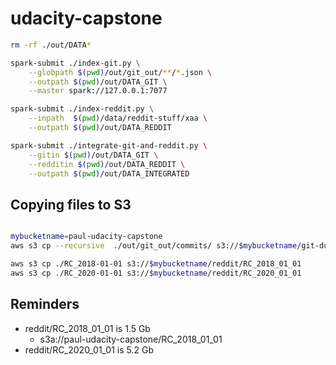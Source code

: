 # udacity-capstone

``` bash
rm -rf ./out/DATA*

spark-submit ./index-git.py \
    --globpath $(pwd)/out/git_out/**/*.json \
    --outpath $(pwd)/out/DATA_GIT \
    --master spark://127.0.0.1:7077

spark-submit ./index-reddit.py \
    --inpath  $(pwd)/data/reddit-stuff/xaa \
    --outpath $(pwd)/out/DATA_REDDIT

spark-submit ./integrate-git-and-reddit.py \
    --gitin $(pwd)/out/DATA_GIT \
    --redditin $(pwd)/out/DATA_REDDIT \
    --outpath $(pwd)/out/DATA_INTEGRATED
```

## Copying files to S3

``` bash

mybucketname=paul-udacity-capstone
aws s3 cp --recursive  ./out/git_out/commits/ s3://$mybucketname/git-dump

aws s3 cp ./RC_2018-01-01 s3://$mybucketname/reddit/RC_2018_01_01
aws s3 cp ./RC_2020-01-01 s3://$mybucketname/reddit/RC_2020_01_01
```

## Reminders

* reddit/RC_2018_01_01 is 1.5 Gb
  * s3a://paul-udacity-capstone/RC_2018_01_01
* reddit/RC_2020_01_01 is 5.2 Gb

